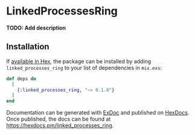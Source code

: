 # LinkedProcessesRing

**TODO: Add description**

## Installation

If [available in Hex](https://hex.pm/docs/publish), the package can be installed
by adding `linked_processes_ring` to your list of dependencies in `mix.exs`:

```elixir
def deps do
  [
    {:linked_processes_ring, "~> 0.1.0"}
  ]
end
```

Documentation can be generated with [ExDoc](https://github.com/elixir-lang/ex_doc)
and published on [HexDocs](https://hexdocs.pm). Once published, the docs can
be found at <https://hexdocs.pm/linked_processes_ring>.

